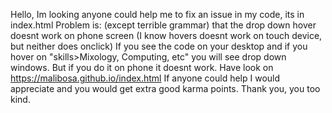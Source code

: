 
Hello, Im looking anyone could help me to fix an issue in my code, 
its in index.html
Problem is: (except terrible grammar) that the drop down hover doesnt work on phone screen
(I know hovers doesnt work on touch device, but neither does onclick) 
If you see the code on your desktop and if you hover on "skills>Mixology, Computing, etc" you will see drop down windows. 
But if you do it on  phone it doesnt work.
Have look on https://malibosa.github.io/index.html
If anyone could help I would appreciate and you would get extra good karma points.
Thank you, you too kind.
